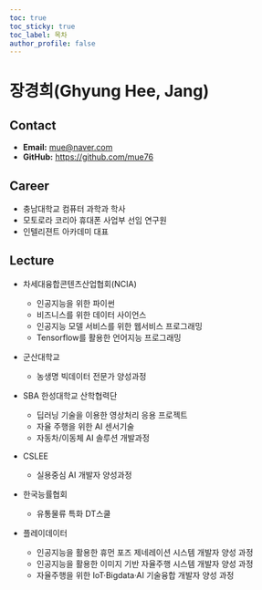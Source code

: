 ```yaml
---
toc: true
toc_sticky: true
toc_label: 목차
author_profile: false
---
```


# 장경희(Ghyung Hee, Jang)

## Contact
- **Email:** mue@naver.com
- **GitHub:** https://github.com/mue76


## Career
- 충남대학교 컴퓨터 과학과 학사
- 모토로라 코리아 휴대폰 사업부 선임 연구원
- 인텔리젼트 아카데미 대표

## Lecture
- 차세대융합콘텐츠산업협회(NCIA)
    - 인공지능을 위한 파이썬
    - 비즈니스를 위한 데이터 사이언스
    - 인공지능 모델 서비스를 위한 웹서비스 프로그래밍
    - Tensorflow를 활용한 언어지능 프로그래밍

- 군산대학교
    - 농생명 빅데이터 전문가 양성과정

- SBA 한성대학교 산학협력단        
    - 딥러닝 기술을 이용한 영상처리 응용 프로젝트
    - 자율 주행을 위한 AI 센서기술
    - 자동차/이동체 AI 솔루션 개발과정

- CSLEE
    - 실용중심 AI 개발자 양성과정    

- 한국능률협회
    - 유통물류 특화 DT스쿨

- 플레이데이터 
    - 인공지능을 활용한 휴먼 포즈 제네레이션 시스템 개발자 양성 과정
    - 인공지능을 활용한 이미지 기반 자율주행 시스템 개발자 양성 과정
    - 자율주행을 위한 IoT·Bigdata·AI 기술융합 개발자 양성 과정

